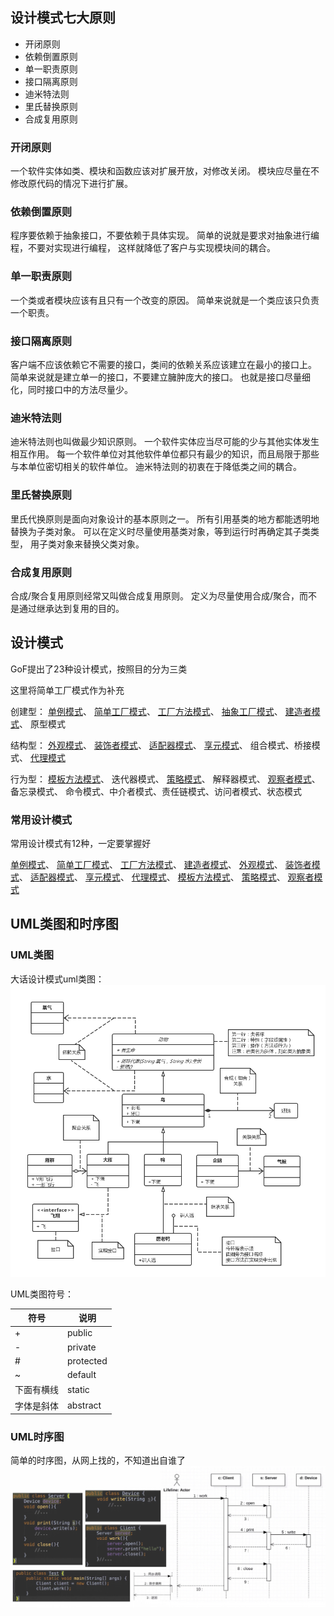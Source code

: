 ## 设计模式七大原则

- 开闭原则
- 依赖倒置原则
- 单一职责原则
- 接口隔离原则
- 迪米特法则
- 里氏替换原则
- 合成复用原则

### 开闭原则
一个软件实体如类、模块和函数应该对扩展开放，对修改关闭。
模块应尽量在不修改原代码的情况下进行扩展。

### 依赖倒置原则
程序要依赖于抽象接口，不要依赖于具体实现。
简单的说就是要求对抽象进行编程，不要对实现进行编程，
这样就降低了客户与实现模块间的耦合。

### 单一职责原则
一个类或者模块应该有且只有一个改变的原因。
简单来说就是一个类应该只负责一个职责。

### 接口隔离原则
客户端不应该依赖它不需要的接口，类间的依赖关系应该建立在最小的接口上。
简单来说就是建立单一的接口，不要建立臃肿庞大的接口。
也就是接口尽量细化，同时接口中的方法尽量少。

### 迪米特法则
迪米特法则也叫做最少知识原则。
一个软件实体应当尽可能的少与其他实体发生相互作用。
每一个软件单位对其他软件单位都只有最少的知识，而且局限于那些与本单位密切相关的软件单位。
迪米特法则的初衷在于降低类之间的耦合。

### 里氏替换原则
里氏代换原则是面向对象设计的基本原则之一。
所有引用基类的地方都能透明地替换为子类对象。
可以在定义时尽量使用基类对象，等到运行时再确定其子类类型，
用子类对象来替换父类对象。

### 合成复用原则
合成/聚合复用原则经常又叫做合成复用原则。
定义为尽量使用合成/聚合，而不是通过继承达到复用的目的。

## 设计模式

GoF提出了23种设计模式，按照目的分为三类

这里将简单工厂模式作为补充

创建型：
[单例模式](pattern/src/creational/singleton/readme.md)、
[简单工厂模式](pattern/src/creational/simplefactory/readme.md)、
[工厂方法模式](pattern/src/creational/factorymethod/readme.md)、
[抽象工厂模式](pattern/src/creational/abstractfactory/readme.md)、
[建造者模式](pattern/src/creational/builder/readme.md)、
原型模式

结构型：
[外观模式](pattern/src/structural/facade/readme.md)、
[装饰者模式](pattern/src/structural/decorator/readme.md)、
[适配器模式](pattern/src/structural/adapter/readme.md)、
[享元模式](pattern/src/structural/flyweight/readme.md)、
组合模式、桥接模式、
[代理模式](pattern/src/structural/proxy/readme.md)

行为型：
[模板方法模式](pattern/src/behavioral/templatemethod/readme.md)、
迭代器模式、
[策略模式](pattern/src/behavioral/strategy/readme.md)、
解释器模式、
[观察者模式](pattern/src/behavioral/observer/readme.md)、
备忘录模式、
命令模式、中介者模式、责任链模式、访问者模式、状态模式

### 常用设计模式
常用设计模式有12种，一定要掌握好

[单例模式](pattern/src/creational/singleton/readme.md)、
[简单工厂模式](pattern/src/creational/simplefactory/readme.md)、
[工厂方法模式](pattern/src/creational/factorymethod/readme.md)、
[建造者模式](pattern/src/creational/builder/readme.md)、
[外观模式](pattern/src/structural/facade/readme.md)、
[装饰者模式](pattern/src/structural/decorator/readme.md)、
[适配器模式](pattern/src/structural/adapter/readme.md)、
[享元模式](pattern/src/structural/flyweight/readme.md)、
[代理模式](pattern/src/structural/proxy/readme.md)、
[模板方法模式](pattern/src/behavioral/templatemethod/readme.md)、
[策略模式](pattern/src/behavioral/strategy/readme.md)、
[观察者模式](pattern/src/behavioral/observer/readme.md)

## UML类图和时序图

### UML类图

大话设计模式uml类图：
![大话设计模式uml类图](uml-class-diagram.png)

UML类图符号：

符号 | 说明 |
---|---
+ | public
- | private
# | protected
~ | default
下面有横线 | static
字体是斜体 | abstract

### UML时序图
简单的时序图，从网上找的，不知道出自谁了
![uml时序图](uml-sequence-diagram.jpg)
